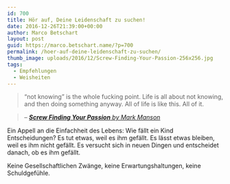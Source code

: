 ```yaml
---
id: 700
title: Hör auf, Deine Leidenschaft zu suchen!
date: 2016-12-26T21:39:00+00:00
author: Marco Betschart
layout: post
guid: https://marco.betschart.name/?p=700
permalink: /hoer-auf-deine-leidenschaft-zu-suchen/
thumb_image: uploads/2016/12/Screw-Finding-Your-Passion-256x256.jpg
tags:
  - Empfehlungen
  - Weisheiten
---
```

> “not knowing” is the whole fucking point. Life is all about not knowing, and then doing something anyway. All of life is like this. All of it.
  
>  <cite>&#8211; <a href="https://markmanson.net/passion" target="_blank"><strong>Screw Finding Your Passion</strong> by Mark Manson</a></cite>

Ein Appell an die Einfachheit des Lebens: Wie fällt ein Kind Entscheidungen? Es tut etwas, weil es ihm gefällt. Es lässt etwas bleiben, weil es ihm nicht gefällt. Es versucht sich in neuen Dingen und entscheidet danach, ob es ihm gefällt.

<p dir="auto">
  Keine Gesellschaftlichen Zwänge, keine Erwartungshaltungen, keine Schuldgefühle.
</p>